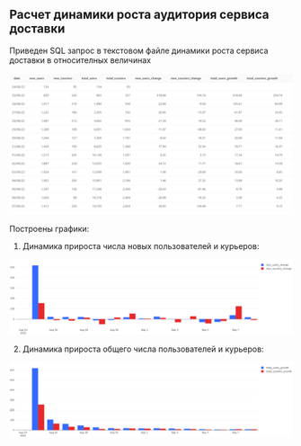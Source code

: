 ## Расчет динамики роста аудитория сервиса доставки

Приведен SQL запрос в текстовом файле динамики роста сервиса доставки в относителных величинах

![image](https://github.com/pastukhov99/Dynamics_users_and_couriers/blob/main/Результирующая%20таблица.png)

Построены графики:

1. Динамика прироста числа новых пользователей и курьеров:

![image](https://github.com/pastukhov99/Dynamics_users_and_couriers/blob/main/Динамика%20новеньких.png)

2. Динамика прироста общего числа пользователей и курьеров: 

![image](https://github.com/pastukhov99/Dynamics_users_and_couriers/blob/main/Динамика%20общего%20числа.png)
